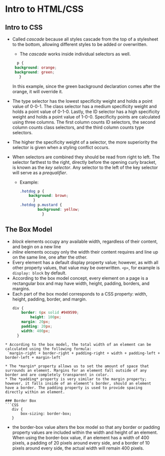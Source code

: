 # Intro to HTML/CSS

## Intro to CSS

* Called _cascade_ because all styles cascade from the top of a stylesheet to the bottom, allowing different styles to be added or overwritten.
  * The _cascade_ works inside individual selectors as well.
   ```CSS
     p {	
	background: orange;
 	background: green;
      }
   ```
   In this example, since the green background declaration comes after the orange, it will override it.

* The type selector has the lowest specificity weight and holds a point value of 0-0-1. The class selector has a medium specificity weight and holds a point value of 0-1-0. Lastly, the ID selector has a high specificity weight and holds a point value of 1-0-0. Specificity points are calculated using three columns. The first column counts ID selectors, the second column counts class selectors, and the third column counts type selectors. 
* The higher the specificity weight of a selector, the more superiority the selector is given when a styling conflict occurs.

* When selectors are combined they should be read from right to left. The selector farthest to the right, directly before the opening curly bracket, is known as the _key selector_. Any selector to the left of the key selector will serve as a _prequalifier_.
  * Example:
    ```CSS
    .hotdog p {
  		background: brown;
	      }	
    .hotdog p.mustard {
  			background: yellow;
		      }
    ```

## The Box Model

* *block* elements occupy any available width, regardless of their content, and begin on a new line
* *inline* elements occupy only the width their content requires and line up on the same line, one after the other.
* Every element has a default display property value; however, as with all other property values, that value may be overwritten. `<p>`, for example is `display: block` by default.
* According to the box model concept, every element on a page is a rectangular box and may have width, height, padding, borders, and margins.
* Each part of the box model corresponds to a CSS property: width, height, padding, border, and margin.
  ```CSS
  div {
  	  border: 6px solid #949599;
       	  height: 100px;
 	  margin: 20px;
	  padding: 20px;
	  width: 400px;
	}
 ```
* According to the box model, the total width of an element can be calculated using the following formula:
  `margin-right + border-right + padding-right + width + padding-left + border-left + margin-left`

* The *margin* property allows us to set the amount of space that surrounds an element. Margins for an element fall outside of any border and are completely transparent in color.
* The *padding* property is very similar to the margin property; however, it falls inside of an element’s border, should an element have a border. The padding property is used to provide spacing directly within an element.

### Border Box
```CSS
	div {
  		box-sizing: border-box;
	}
```
* the border-box value alters the box model so that any border or padding property values are included within the width and height of an element. When using the border-box value, if an element has a width of 400 pixels, a padding of 20 pixels around every side, and a border of 10 pixels around every side, the actual width will remain 400 pixels.

